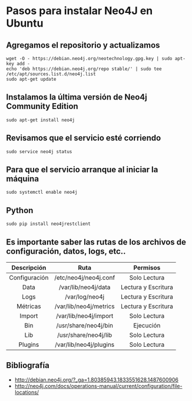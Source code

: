 # Pasos para instalar Neo4J en Ubuntu

## Agregamos el repositorio y actualizamos
```
wget -O - https://debian.neo4j.org/neotechnology.gpg.key | sudo apt-key add -
echo 'deb https://debian.neo4j.org/repo stable/' | sudo tee /etc/apt/sources.list.d/neo4j.list
sudo apt-get update
```

## Instalamos la última versión de Neo4j Community Edition
```
sudo apt-get install neo4j
```

## Revisamos que el servicio esté corriendo
```
sudo service neo4j status
```

## Para que el servicio arranque al iniciar la máquina
```
sudo systemctl enable neo4j
```
## Python
```
sudo pip install neo4jrestclient
```

## Es importante saber las rutas de los archivos de configuración, datos, logs, etc..
| Descripción | Ruta| Permisos |
| :---------------:|:-------------:|:------------:|
| Configuración | /etc/neo4j/neo4j.conf | Solo Lectura | 
| Data | /var/lib/neo4j/data | Lectura y Escritura |
| Logs | /var/log/neo4j | Lectura y Escritura |
| Métricas | /var/lib/neo4j/metrics | Lectura y Escritura |
| Import | /var/lib/neo4j/import | Solo Lectura |
| Bin | /usr/share/neo4j/bin | Ejecución |
| Lib | /usr/share/neo4j/lib | Solo Lectura |
| Plugins | /var/lib/neo4j/plugins | Solo Lectura |

## Bibliografía
* http://debian.neo4j.org/?_ga=1.80385943.1833551628.1487600906
* http://neo4j.com/docs/operations-manual/current/configuration/file-locations/
